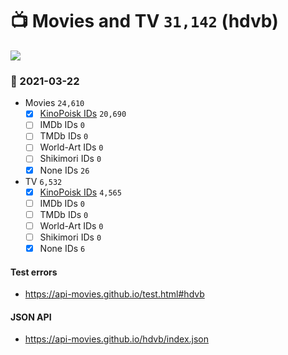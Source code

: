 # :tv: Movies and TV `31,142` (hdvb)

<a href="https://API-Movies.github.io"><img src="https://API-Movies.github.io/banner.png?cache"></a>

### :date: 2021-03-22
- Movies `24,610`
  - [x] <a href="https://API-Movies.github.io/hdvb/movie_kinopoisk_ids.json">KinoPoisk IDs</a> `20,690`
  - [ ] IMDb IDs `0`
  - [ ] TMDb IDs `0`
  - [ ] World-Art IDs `0`
  - [ ] Shikimori IDs `0`
  - [x] None IDs `26`
- TV `6,532`
  - [x] <a href="https://API-Movies.github.io/hdvb/tv_kinopoisk_ids.json">KinoPoisk IDs</a> `4,565`
  - [ ] IMDb IDs `0`
  - [ ] TMDb IDs `0`
  - [ ] World-Art IDs `0`
  - [ ] Shikimori IDs `0`
  - [x] None IDs `6`
#### Test errors
- <a href='https://api-movies.github.io/test.html#hdvb'>https://api-movies.github.io/test.html#hdvb</a>
#### JSON API
- <a href='https://api-movies.github.io/hdvb/index.json'>https://api-movies.github.io/hdvb/index.json</a>
